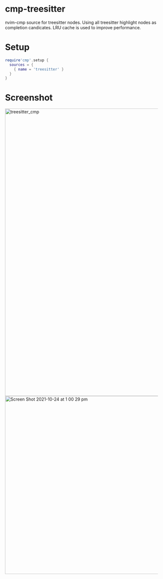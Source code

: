 # cmp-treesitter

nvim-cmp source for treesitter nodes. Using all treesitter highlight nodes as completion candicates.
LRU cache is used to improve performance.

# Setup

```lua
require'cmp'.setup {
  sources = {
    { name = 'treesitter' }
  }
}
```

# Screenshot

<img width="946" alt="treesitter_cmp" src="https://user-images.githubusercontent.com/1681295/138576812-95466e3f-80a6-4919-b3e9-2a8c79c67ccc.png">
<img width="586" alt="Screen Shot 2021-10-24 at 1 00 29 pm" src="https://user-images.githubusercontent.com/1681295/138577051-4de3dde5-8dea-49cc-88fb-b46372f0c5fa.png">
